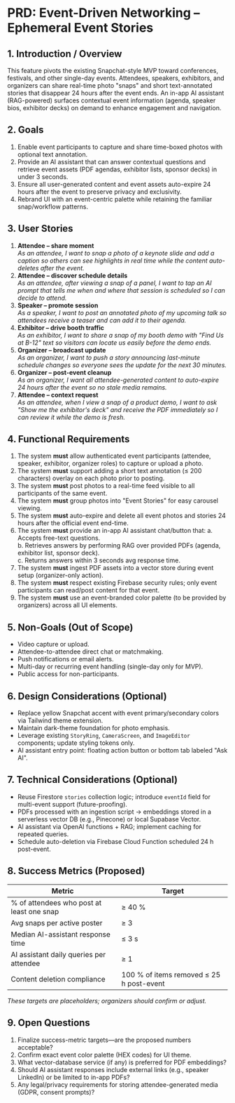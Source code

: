 # PRD: Event-Driven Networking – Ephemeral Event Stories

## 1. Introduction / Overview

This feature pivots the existing Snapchat-style MVP toward conferences, festivals, and other single-day events. Attendees, speakers, exhibitors, and organizers can share real-time photo "snaps" and short text-annotated stories that disappear 24 hours after the event ends. An in-app AI assistant (RAG-powered) surfaces contextual event information (agenda, speaker bios, exhibitor decks) on demand to enhance engagement and navigation.

## 2. Goals

1. Enable event participants to capture and share time-boxed photos with optional text annotation.
2. Provide an AI assistant that can answer contextual questions and retrieve event assets (PDF agendas, exhibitor lists, sponsor decks) in under 3 seconds.
3. Ensure all user-generated content and event assets auto-expire 24 hours after the event to preserve privacy and exclusivity.
4. Rebrand UI with an event-centric palette while retaining the familiar snap/workflow patterns.

## 3. User Stories

1. **Attendee – share moment**  
   _As an attendee, I want to snap a photo of a keynote slide and add a caption so others can see highlights in real time while the content auto-deletes after the event._
2. **Attendee – discover schedule details**  
   _As an attendee, after viewing a snap of a panel, I want to tap an AI prompt that tells me when and where that session is scheduled so I can decide to attend._
3. **Speaker – promote session**  
   _As a speaker, I want to post an annotated photo of my upcoming talk so attendees receive a teaser and can add it to their agenda._
4. **Exhibitor – drive booth traffic**  
   _As an exhibitor, I want to share a snap of my booth demo with "Find Us at B-12" text so visitors can locate us easily before the demo ends._
5. **Organizer – broadcast update**  
   _As an organizer, I want to push a story announcing last-minute schedule changes so everyone sees the update for the next 30 minutes._
6. **Organizer – post-event cleanup**  
   _As an organizer, I want all attendee-generated content to auto-expire 24 hours after the event so no stale media remains._
7. **Attendee – context request**  
   _As an attendee, when I view a snap of a product demo, I want to ask "Show me the exhibitor's deck" and receive the PDF immediately so I can review it while the demo is fresh._

## 4. Functional Requirements

1. The system **must** allow authenticated event participants (attendee, speaker, exhibitor, organizer roles) to capture or upload a photo.
2. The system **must** support adding a short text annotation (≤ 200 characters) overlay on each photo prior to posting.
3. The system **must** post photos to a real-time feed visible to all participants of the same event.
4. The system **must** group photos into "Event Stories" for easy carousel viewing.
5. The system **must** auto-expire and delete all event photos and stories 24 hours after the official event end-time.
6. The system **must** provide an in-app AI assistant chat/button that:
   a. Accepts free-text questions.  
   b. Retrieves answers by performing RAG over provided PDFs (agenda, exhibitor list, sponsor deck).  
   c. Returns answers within 3 seconds avg response time.
7. The system **must** ingest PDF assets into a vector store during event setup (organizer-only action).
8. The system **must** respect existing Firebase security rules; only event participants can read/post content for that event.
9. The system **must** use an event-branded color palette (to be provided by organizers) across all UI elements.

## 5. Non-Goals (Out of Scope)

- Video capture or upload.
- Attendee-to-attendee direct chat or matchmaking.
- Push notifications or email alerts.
- Multi-day or recurring event handling (single-day only for MVP).
- Public access for non-participants.

## 6. Design Considerations (Optional)

- Replace yellow Snapchat accent with event primary/secondary colors via Tailwind theme extension.
- Maintain dark-theme foundation for photo emphasis.
- Leverage existing `StoryRing`, `CameraScreen`, and `ImageEditor` components; update styling tokens only.
- AI assistant entry point: floating action button or bottom tab labeled "Ask AI".

## 7. Technical Considerations (Optional)

- Reuse Firestore `stories` collection logic; introduce `eventId` field for multi-event support (future-proofing).
- PDFs processed with an ingestion script → embeddings stored in a serverless vector DB (e.g., Pinecone) or local Supabase Vector.
- AI assistant via OpenAI functions + RAG; implement caching for repeated queries.
- Schedule auto-deletion via Firebase Cloud Function scheduled 24 h post-event.

## 8. Success Metrics (Proposed)

| Metric                                    | Target                                   |
| ----------------------------------------- | ---------------------------------------- |
| % of attendees who post at least one snap | ≥ 40 %                                   |
| Avg snaps per active poster               | ≥ 3                                      |
| Median AI-assistant response time         | ≤ 3 s                                    |
| AI assistant daily queries per attendee   | ≥ 1                                      |
| Content deletion compliance               | 100 % of items removed ≤ 25 h post-event |

_These targets are placeholders; organizers should confirm or adjust._

## 9. Open Questions

1. Finalize success-metric targets—are the proposed numbers acceptable?
2. Confirm exact event color palette (HEX codes) for UI theme.
3. What vector-database service (if any) is preferred for PDF embeddings?
4. Should AI assistant responses include external links (e.g., speaker LinkedIn) or be limited to in-app PDFs?
5. Any legal/privacy requirements for storing attendee-generated media (GDPR, consent prompts)?
